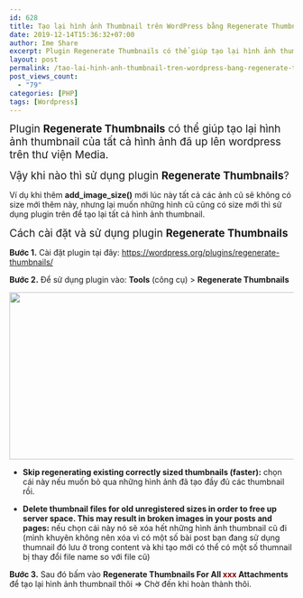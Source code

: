 ```yaml
---
id: 628
title: Tạo lại hình ảnh Thumbnail trên WordPress bằng Regenerate Thumbnails
date: 2019-12-14T15:36:32+07:00
author: Ime Share
excerpt: Plugin Regenerate Thumbnails có thể giúp tạo lại hình ảnh thumbnail của tất cả hình ảnh đã up lên wordpress trên thử viện Media.
layout: post
permalink: /tao-lai-hinh-anh-thumbnail-tren-wordpress-bang-regenerate-thumbnails/
post_views_count:
  - "79"
categories: [PHP]
tags: [Wordpress]
---
```

<span style="font-size: 14pt;">Plugin <strong>Regenerate Thumbnails</strong> có thể giúp tạo lại hình ảnh thumbnail của tất cả hình ảnh đã up lên wordpress trên thư viện Media.</span>

<span style="font-size: 14pt;">Vậy khi nào thì sử dụng plugin <strong>Regenerate Thumbnails</strong>?</span>

Ví dụ khi thêm **add\_image\_size()** mới lúc này tất cả các ảnh cũ sẽ không có size mới thêm này, nhưng lại muốn những hình cũ cũng có size mới thì sử dụng plugin trên để tạo lại tất cả hình ảnh thumbnail.

<span style="font-size: 14pt;">Cách cài đặt và sử dụng plugin <strong>Regenerate Thumbnails</strong></span>

**Bước 1.** Cài đặt plugin tại đây: <https://wordpress.org/plugins/regenerate-thumbnails/>

**Bước 2.** Để sử dụng plugin vào: **Tools** (công cụ) > **Regenerate Thumbnails**

[<img class="aligncenter wp-image-641 size-full" src="https://anhkevin.github.io/assets/img/uploads/2019/12/regenerate_thumbnails.jpg" alt="" width="1168" height="296" srcset="https://anhkevin.github.io/assets/img/uploads/2019/12/regenerate_thumbnails.jpg 1168w, https://anhkevin.github.io/assets/img/uploads/2019/12/regenerate_thumbnails-300x76.jpg 300w, https://anhkevin.github.io/assets/img/uploads/2019/12/regenerate_thumbnails-1024x260.jpg 1024w, https://anhkevin.github.io/assets/img/uploads/2019/12/regenerate_thumbnails-768x195.jpg 768w, https://anhkevin.github.io/assets/img/uploads/2019/12/regenerate_thumbnails-150x38.jpg 150w" sizes="(max-width: 1168px) 100vw, 1168px" />](https://anhkevin.github.io/assets/img/uploads/2019/12/regenerate_thumbnails.jpg)

+ **Skip regenerating existing correctly sized thumbnails (faster):** chọn cái này nếu muốn bỏ qua những hình ảnh đã tạo đầy đủ các thumbnail rồi.

+ **Delete thumbnail files for old unregistered sizes in order to free up server space. This may result in broken images in your posts and pages:** nếu chọn cái này nó sẽ xóa hết những hình ảnh thumbnail cũ đi (mình khuyên không nên xóa vì có một số bài post bạn đang sử dụng thumnail đó lưu ở trong content và khi tạo mới có thể có một số thumnail bị thay đổi file name so với file cũ)

**Bước 3.** Sau đó bấm vào **Regenerate Thumbnails For All <span style="color: #800000;">xxx</span> Attachments** để tạo lại hình ảnh thumbnail thôi => Chờ đến khi hoàn thành thôi.